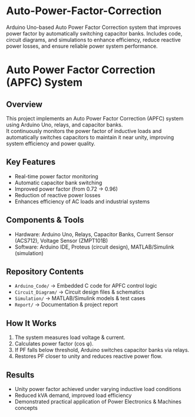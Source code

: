 # Auto-Power-Factor-Correction
Arduino Uno-based Auto Power Factor Correction system that improves power factor by automatically switching capacitor banks. Includes code, circuit diagrams, and simulations to enhance efficiency, reduce reactive power losses, and ensure reliable power system performance.
# Auto Power Factor Correction (APFC) System

## Overview
This project implements an Auto Power Factor Correction (APFC) system using Arduino Uno, relays, and capacitor banks.  
It continuously monitors the power factor of inductive loads and automatically switches capacitors to maintain it near unity, improving system efficiency and power quality.

## Key Features
- Real-time power factor monitoring  
- Automatic capacitor bank switching  
- Improved power factor (from 0.72 → 0.96)  
- Reduction of reactive power losses  
- Enhances efficiency of AC loads and industrial systems  

## Components & Tools
- Hardware: Arduino Uno, Relays, Capacitor Banks, Current Sensor (ACS712), Voltage Sensor (ZMPT101B)  
- Software: Arduino IDE, Proteus (circuit design), MATLAB/Simulink (simulation)  

## Repository Contents
- `Arduino_Code/` → Embedded C code for APFC control logic  
- `Circuit_Diagram/` → Circuit design files & schematics  
- `Simulation/` → MATLAB/Simulink models & test cases  
- `Report/` → Documentation & project report  

## How It Works
1. The system measures load voltage & current.  
2. Calculates power factor (cos φ).  
3. If PF falls below threshold, Arduino switches capacitor banks via relays.  
4. Restores PF closer to unity and reduces reactive power flow.  

## Results
- Unity power factor achieved under varying inductive load conditions  
- Reduced kVA demand, improved load efficiency  
- Demonstrated practical application of Power Electronics & Machines concepts  
